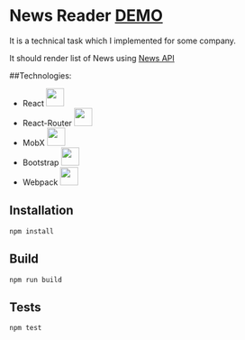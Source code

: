 # News Reader [DEMO](https://acestudiooleg.github.io/news-reader)

It is a technical task which I implemented for some company.

It should render list of News using [News API](https://newsapi.org/)

##Technologies:

- React <img width="32px" src="https://upload.wikimedia.org/wikipedia/commons/thumb/a/a7/React-icon.svg/2000px-React-icon.svg.png"/>
- React-Router <img width="32px" src="https://seeklogo.com/images/R/react-router-logo-AB5BFB638F-seeklogo.com.png"/>
- MobX <img width="32px" src="https://mobx.js.org/docs/mobx.png"/>
- Bootstrap <img width="32px" src="https://user-images.githubusercontent.com/2327532/39481401-fa7d2992-4d30-11e8-886d-c4a3ee88147f.png"/>
- Webpack <img width="32px" src="https://cdn.worldvectorlogo.com/logos/webpack.svg"/>

## Installation

`npm install`

## Build

`npm run build`

## Tests

`npm test`
